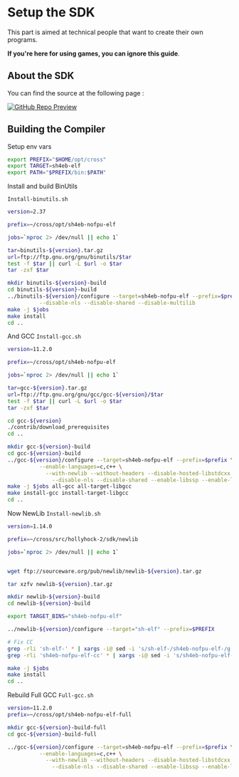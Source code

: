 # Setup the SDK

This part is aimed at technical people that want to create their own programs.

**If you're here for using games, you can ignore this guide**.

## About the SDK

You can find the source at the following page :

<a href="https://github.com/SnailMath/hollyhock-2" target="_blank" rel="noreferrer">
<img alt="GitHub Repo Preview" src="https://gh-card.dev/repos/SnailMath/hollyhock-2.svg?fullname="></img>
</a>

## Building the Compiler

Setup env vars

```bash
export PREFIX="$HOME/opt/cross"
export TARGET=sh4eb-elf
export PATH="$PREFIX/bin:$PATH"

```

Install and build BinUtils

`Install-binutils.sh`
```bash
version=2.37

prefix=~/cross/opt/sh4eb-nofpu-elf

jobs=`nproc 2> /dev/null || echo 1`

tar=binutils-${version}.tar.gz
url=ftp://ftp.gnu.org/gnu/binutils/$tar
test -f $tar || curl -L $url -o $tar
tar -zxf $tar

mkdir binutils-${version}-build
cd binutils-${version}-build
../binutils-${version}/configure --target=sh4eb-nofpu-elf --prefix=$prefix \
          --disable-nls --disable-shared --disable-multilib
make -j $jobs
make install
cd ..
```

And GCC
`Install-gcc.sh`
```bash
version=11.2.0

prefix=~/cross/opt/sh4eb-nofpu-elf

jobs=`nproc 2> /dev/null || echo 1`

tar=gcc-${version}.tar.gz
url=ftp://ftp.gnu.org/gnu/gcc/gcc-${version}/$tar
test -f $tar || curl -L $url -o $tar
tar -zxf $tar

cd gcc-${version}
./contrib/download_prerequisites
cd ..

mkdir gcc-${version}-build
cd gcc-${version}-build
../gcc-${version}/configure --target=sh4eb-nofpu-elf --prefix=$prefix \
          --enable-languages=c,c++ \
            --with-newlib --without-headers --disable-hosted-libstdcxx \
              --disable-nls --disable-shared --enable-libssp --enable-lto --with-multilib-list=m4-nofpu
make -j $jobs all-gcc all-target-libgcc
make install-gcc install-target-libgcc
cd ..
```
Now NewLib
`Install-newlib.sh`
```bash
version=1.14.0

prefix=~/cross/src/hollyhock-2/sdk/newlib

jobs=`nproc 2> /dev/null || echo 1`


wget ftp://sourceware.org/pub/newlib/newlib-${version}.tar.gz

tar xzfv newlib-${version}.tar.gz

mkdir newlib-${version}-build
cd newlib-${version}-build

export TARGET_BINS="sh4eb-nofpu-elf"

../newlib-${version}/configure --target="sh-elf" --prefix=$PREFIX

# Fix CC
grep -rli 'sh-elf-' * | xargs -i@ sed -i 's/sh-elf-/sh4eb-nofpu-elf-/g' @
grep -rli 'sh4eb-nofpu-elf-cc' * | xargs -i@ sed -i 's/sh4eb-nofpu-elf-cc/sh4eb-nofpu-elf-gcc/g' @

make -j $jobs
make install
cd ..

```

Rebuild Full GCC
`Full-gcc.sh`
```bash
version=11.2.0
prefix=~/cross/opt/sh4eb-nofpu-elf-full

mkdir gcc-${version}-build-full
cd gcc-${version}-build-full

../gcc-${version}/configure --target=sh4eb-nofpu-elf --prefix=$prefix \
          --enable-languages=c,c++ \
            --with-newlib --without-headers --disable-hosted-libstdcxx \
              --disable-nls --disable-shared --enable-libssp --enable-lto --with-multilib-list=m4-nofpu

```
